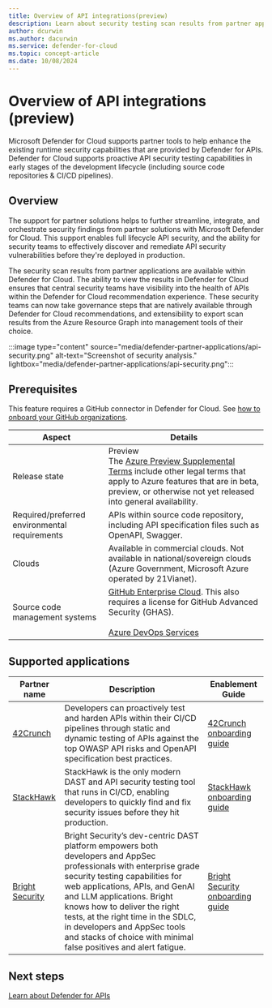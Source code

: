 ```yaml
---
title: Overview of API integrations(preview)
description: Learn about security testing scan results from partner applications within Microsoft Defender for Cloud.
author: dcurwin
ms.author: dacurwin
ms.service: defender-for-cloud
ms.topic: concept-article
ms.date: 10/08/2024
---
```


# Overview of API integrations (preview)

Microsoft Defender for Cloud supports partner tools to help enhance the existing runtime security capabilities that are provided by Defender for APIs. Defender for Cloud supports proactive API security testing capabilities in early stages of the development lifecycle (including source code repositories & CI/CD pipelines).

## Overview

The support for partner solutions helps to further streamline, integrate, and orchestrate security findings from partner solutions with Microsoft Defender for Cloud. This support enables full lifecycle API security, and the ability for security teams to effectively discover and remediate API security vulnerabilities before they're deployed in production.

The security scan results from partner applications are available within Defender for Cloud. The ability to view the results in Defender for Cloud ensures that central security teams have visibility into the health of APIs within the Defender for Cloud recommendation experience. These security teams can now take governance steps that are natively available through Defender for Cloud recommendations, and extensibility to export scan results from the Azure Resource Graph into management tools of their choice.

:::image type="content" source="media/defender-partner-applications/api-security.png" alt-text="Screenshot of security analysis." lightbox="media/defender-partner-applications/api-security.png":::

## Prerequisites

This feature requires a GitHub connector in Defender for Cloud. See [how to onboard your GitHub organizations](quickstart-onboard-github.md).

| Aspect | Details |
|--|--|
| Release state | Preview <br> The [Azure Preview Supplemental Terms](https://azure.microsoft.com/support/legal/preview-supplemental-terms/) include other legal terms that apply to Azure features that are in beta, preview, or otherwise not yet released into general availability. |
| Required/preferred environmental requirements | APIs within source code repository, including API specification files such as OpenAPI, Swagger. |
| Clouds | Available in commercial clouds. Not available in national/sovereign clouds (Azure Government, Microsoft Azure operated by 21Vianet). |
| Source code management systems | [GitHub Enterprise Cloud](https://docs.github.com/enterprise-cloud@latest/admin/overview/about-github-enterprise-cloud). This also requires a license for GitHub Advanced Security (GHAS). <br> <br > [Azure DevOps Services](https://azure.microsoft.com/products/devops/) |

## Supported applications

| Partner name | Description | Enablement Guide |
|--|--|--|
| [42Crunch](https://aka.ms/APISecurityTestingPartnershipIgnite2023) | Developers can proactively test and harden APIs within their CI/CD pipelines through static and dynamic testing of APIs against the top OWASP API risks and OpenAPI specification best practices. | [42Crunch onboarding guide](onboarding-guide-42crunch.md) |
| [StackHawk](https://aka.ms/APISecurityTestingPRStackHawk) | StackHawk is the only modern DAST and API security testing tool that runs in CI/CD, enabling developers to quickly find and fix security issues before they hit production. | [StackHawk onboarding guide](https://aka.ms/APISecurityTestingOnboardingGuideStackHawk) |
| [Bright Security](https://aka.ms/APISecurityTestingPRBrightSecurity) | Bright Security’s dev-centric DAST platform empowers both developers and AppSec professionals with enterprise grade security testing capabilities for web applications, APIs, and GenAI and LLM applications. Bright knows how to deliver the right tests, at the right time in the SDLC, in developers and AppSec tools and stacks of choice with minimal false positives and alert fatigue. | [Bright Security onboarding guide](https://aka.ms/APISecurityTestingOnboardingGuideBrightSecurity) |

## Next steps

[Learn about Defender for APIs](defender-for-apis-introduction.md)

